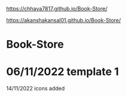 https://chhaya7817.github.io/Book-Store/

https://akanshakansal01.github.io/Book-Store/

# Book-Store
# 06/11/2022 template 1
14/11/2022 icons added

